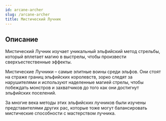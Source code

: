 ```yaml
---
id: arcane-archer
slug: /arcane-archer
title: Мистический Лучник
---
```

## Описание
Мистический Лучник изучает уникальный эльфийский метод стрельбы, который вплетает магию в выстрелы, чтобы произвести сверхъестественные эффекты.

Мистические Лучники – самые элитные воины среди эльфов. Они стоят на страже границ эльфийских королевств, зорко следят за нарушителями и используют наделенные магией стрелы, чтобы побеждать монстров и захватчиков до того как они достигнут эльфийских поселений.

За многие века методы этих эльфийских лучников были изучены представителями других рас, которые тоже могут балансировать мистические способности с мастерством лучника.